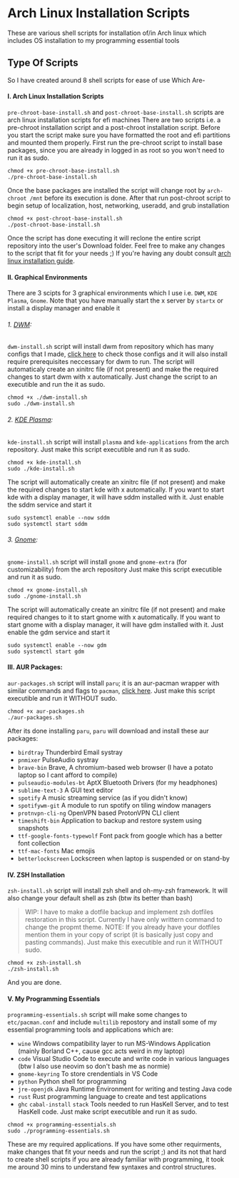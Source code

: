 # Arch Linux Installation Scripts
These are various shell scripts for installation of/in Arch linux which includes OS installation to my programming essential tools

## Type Of Scripts
So I have created around 8 shell scripts for ease of use
Which Are-
#### I. Arch Linux Installation Scripts
`pre-chroot-base-install.sh` and `post-chroot-base-install.sh` scripts are arch linux installation scripts for efi machines
There are two scripts i.e. a pre-chroot installation script and a post-chroot installation script.
Before you start the script make sure you have formatted the root and efi partitions and mounted them properly.
First run the pre-chroot script to install base packages, since you are already in logged in as root so you won't need to run it as sudo.
```
chmod +x pre-chroot-base-install.sh
./pre-chroot-base-install.sh
```
Once the base packages are installed the script will change root by `arch-chroot /mnt` before its execution is done.
After that run post-chroot script to begin setup of localization, host, networking, useradd, and grub installation
```
chmod +x post-chroot-base-install.sh
./post-chroot-base-install.sh
```
Once the script has done executing it will reclone the entire script repository into the user's Download folder.
Feel free to make any changes to the script that fit for your needs ;)
If you're having any doubt consult [arch linux installation guide](https://wiki.archlinux.org/index.php/Installation_guide).

#### II. Graphical Environments
There are 3 scipts for 3 graphical environments which I use i.e. `DWM`, `KDE Plasma`, `Gnome`. Note that you have manually start the x server by `startx` or install a display manager and enable it
###### 1. [DWM](https://wiki.archlinux.org/index.php/Dwm):
`dwm-install.sh` script will install dwm from repository which has many configs that I made, [click here](https://github.com/bleak-alpha/dwm-set/) to check those configs and it will also install require prerequisites neccessary for dwm to run.
The script will automaticaly create an xinitrc file (if not present) and make the required changes to start dwm with x automatically.
Just change the script to an executible and run the it as sudo.
```
chmod +x ./dwm-install.sh
sudo ./dwm-install.sh
```
###### 2. [KDE Plasma](https://wiki.archlinux.org/index.php/KDE):
`kde-install.sh` script will install `plasma` and `kde-applications` from the arch repository.
Just make this script executible and run it as sudo.
```
chmod +x kde-install.sh
sudo ./kde-install.sh
```
The script will automatically create an xinitrc file (if not present) and make the required changes to start kde with x automatically.
If you want to start kde with a display manager, it will have sddm installed with it. Just enable the sddm service and start it
```
sudo systemctl enable --now sddm
sudo systemctl start sddm
```

###### 3. [Gnome](https://wiki.archlinux.org/index.php/GNOME):
`gnome-install.sh` script will install `gnome` and `gnome-extra` (for customizability) from the arch repository
Just make this script executible and run it as sudo.
```
chmod +x gnome-install.sh
sudo ./gnome-install.sh
```
The script will automatically create an xinitrc file (if not present) and make required changes to it to start gnome with x automatically.
If you want to start gnome with a display manager, it will have gdm installed with it. Just enable the gdm service and start it
```
sudo systemctl enable --now gdm
sudo systemctl start gdm
```


#### III. AUR Packages:
`aur-packages.sh` script will install `paru`; it is an aur-pacman wrapper with similar commands and flags to `pacman`, [click here](https://github.com/morganamilo/paru).
Just make this script executible and run it WITHOUT sudo.
```
chmod +x aur-packages.sh
./aur-packages.sh
```
After its done installing `paru`, `paru` will download and install these aur packages:
* `birdtray` Thunderbird Email systray
* `pnmixer` PulseAudio systray
* `brave-bin` Brave, A chromium-based web browser (I have a potato laptop so I cant afford to compile)
* `pulseaudio-modules-bt` AptX Bluetooth Drivers (for my headphones)
* `sublime-text-3` A GUI text editor
* `spotify` A music streaming service (as if you didn't know)
* `spotifywm-git` A module to run spotify on tiling window managers
* `protnvpn-cli-ng` OpenVPN based ProtonVPN CLI client
* `timeshift-bin` Application to backup and restore system using snapshots
* `ttf-google-fonts-typewolf` Font pack from google which has a better font collection
* `ttf-mac-fonts` Mac emojis
* `betterlockscreen` Lockscreen when laptop is suspended or on stand-by


#### IV. ZSH Installation
`zsh-install.sh` script will install zsh shell and oh-my-zsh framework. It will also change your default shell as zsh (btw its better than bash)
>WIP: I have to make a dotfile backup and implement zsh dotfiles restoration in this script. Currently I have only writtern command to change the propmt theme.
>NOTE: If you already have your dotfiles mention them in your copy of script (it is basically just copy and pasting commands).
Just make this executible and run it WITHOUT sudo.
```
chmod +x zsh-install.sh
./zsh-install.sh
```
And you are done.

#### V. My Programming Essentials
`programming-essentials.sh` script will make some changes to `etc/pacman.conf` and include `multilib` repostory and install some of my essential programming tools and applications which are:
* `wine` Windows compatibility layer to run MS-Windows Application (mainly Borland C++, cause gcc acts weird in my laptop)
* `code` Visual Studio Code to execute and write code in various languages (btw I also use neovim so don't bash me as normie)
* `gnome-keyring` To store crendentials in VS Code
* `python` Python shell for programming
* `jre-openjdk` Java Runtime Environment for writing and testing Java code
* `rust` Rust programming language to create and test applications
* `ghc` `cabal-install` `stack` Tools needed to run HasKell Server, and to test HasKell code.
Just make script executible and run it as sudo.
```
chmod +x programming-essentials.sh
sudo ./programming-essentials.sh
```
These are my required applications. If you have some other requirments, make changes that fit your needs and run the script ;) and its not that hard to create shell scripts if you are already familiar with programming, it took me around 30 mins to understand few syntaxes and control structures.
